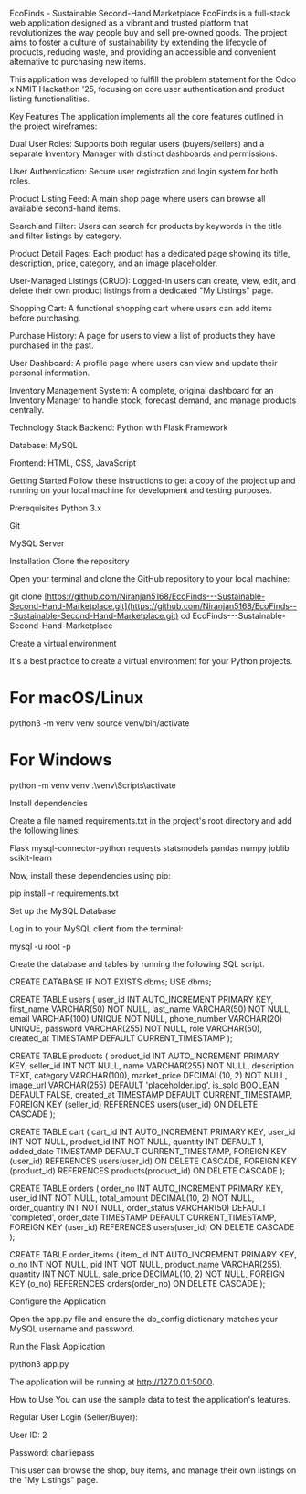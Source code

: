 EcoFinds - Sustainable Second-Hand Marketplace
EcoFinds is a full-stack web application designed as a vibrant and trusted platform that revolutionizes the way people buy and sell pre-owned goods. The project aims to foster a culture of sustainability by extending the lifecycle of products, reducing waste, and providing an accessible and convenient alternative to purchasing new items.

This application was developed to fulfill the problem statement for the Odoo x NMIT Hackathon '25, focusing on core user authentication and product listing functionalities.

Key Features
The application implements all the core features outlined in the project wireframes:

Dual User Roles: Supports both regular users (buyers/sellers) and a separate Inventory Manager with distinct dashboards and permissions.

User Authentication: Secure user registration and login system for both roles.

Product Listing Feed: A main shop page where users can browse all available second-hand items.

Search and Filter: Users can search for products by keywords in the title and filter listings by category.

Product Detail Pages: Each product has a dedicated page showing its title, description, price, category, and an image placeholder.

User-Managed Listings (CRUD): Logged-in users can create, view, edit, and delete their own product listings from a dedicated "My Listings" page.

Shopping Cart: A functional shopping cart where users can add items before purchasing.

Purchase History: A page for users to view a list of products they have purchased in the past.

User Dashboard: A profile page where users can view and update their personal information.

Inventory Management System: A complete, original dashboard for an Inventory Manager to handle stock, forecast demand, and manage products centrally.

Technology Stack
Backend: Python with Flask Framework

Database: MySQL

Frontend: HTML, CSS, JavaScript

Getting Started
Follow these instructions to get a copy of the project up and running on your local machine for development and testing purposes.

Prerequisites
Python 3.x

Git

MySQL Server

Installation
Clone the repository

Open your terminal and clone the GitHub repository to your local machine:

git clone [https://github.com/Niranjan5168/EcoFinds---Sustainable-Second-Hand-Marketplace.git](https://github.com/Niranjan5168/EcoFinds---Sustainable-Second-Hand-Marketplace.git)
cd EcoFinds---Sustainable-Second-Hand-Marketplace

Create a virtual environment

It's a best practice to create a virtual environment for your Python projects.

# For macOS/Linux
python3 -m venv venv
source venv/bin/activate

# For Windows
python -m venv venv
.\venv\Scripts\activate

Install dependencies

Create a file named requirements.txt in the project's root directory and add the following lines:

Flask
mysql-connector-python
requests
statsmodels
pandas
numpy
joblib
scikit-learn

Now, install these dependencies using pip:

pip install -r requirements.txt

Set up the MySQL Database

Log in to your MySQL client from the terminal:

mysql -u root -p

Create the database and tables by running the following SQL script.

CREATE DATABASE IF NOT EXISTS dbms;
USE dbms;

CREATE TABLE users (
    user_id INT AUTO_INCREMENT PRIMARY KEY,
    first_name VARCHAR(50) NOT NULL,
    last_name VARCHAR(50) NOT NULL,
    email VARCHAR(100) UNIQUE NOT NULL,
    phone_number VARCHAR(20) UNIQUE,
    password VARCHAR(255) NOT NULL,
    role VARCHAR(50),
    created_at TIMESTAMP DEFAULT CURRENT_TIMESTAMP
);

CREATE TABLE products (
    product_id INT AUTO_INCREMENT PRIMARY KEY,
    seller_id INT NOT NULL,
    name VARCHAR(255) NOT NULL,
    description TEXT,
    category VARCHAR(100),
    market_price DECIMAL(10, 2) NOT NULL,
    image_url VARCHAR(255) DEFAULT 'placeholder.jpg',
    is_sold BOOLEAN DEFAULT FALSE,
    created_at TIMESTAMP DEFAULT CURRENT_TIMESTAMP,
    FOREIGN KEY (seller_id) REFERENCES users(user_id) ON DELETE CASCADE
);

CREATE TABLE cart (
    cart_id INT AUTO_INCREMENT PRIMARY KEY,
    user_id INT NOT NULL,
    product_id INT NOT NULL,
    quantity INT DEFAULT 1,
    added_date TIMESTAMP DEFAULT CURRENT_TIMESTAMP,
    FOREIGN KEY (user_id) REFERENCES users(user_id) ON DELETE CASCADE,
    FOREIGN KEY (product_id) REFERENCES products(product_id) ON DELETE CASCADE
);

CREATE TABLE orders (
    order_no INT AUTO_INCREMENT PRIMARY KEY,
    user_id INT NOT NULL,
    total_amount DECIMAL(10, 2) NOT NULL,
    order_quantity INT NOT NULL,
    order_status VARCHAR(50) DEFAULT 'completed',
    order_date TIMESTAMP DEFAULT CURRENT_TIMESTAMP,
    FOREIGN KEY (user_id) REFERENCES users(user_id) ON DELETE CASCADE
);

CREATE TABLE order_items (
    item_id INT AUTO_INCREMENT PRIMARY KEY,
    o_no INT NOT NULL,
    pid INT NOT NULL,
    product_name VARCHAR(255),
    quantity INT NOT NULL,
    sale_price DECIMAL(10, 2) NOT NULL,
    FOREIGN KEY (o_no) REFERENCES orders(order_no) ON DELETE CASCADE
);

Configure the Application

Open the app.py file and ensure the db_config dictionary matches your MySQL username and password.

Run the Flask Application

python3 app.py

The application will be running at http://127.0.0.1:5000.

How to Use
You can use the sample data to test the application's features.

Regular User Login (Seller/Buyer):

User ID: 2

Password: charliepass

This user can browse the shop, buy items, and manage their own listings on the "My Listings" page.